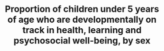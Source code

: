 ---
graph_status_notes: Graphed
variable_description: null
title: >-
  Proportion  of  children  under  5  years  of  age  who  are  developmentally  on  track  in  health,  learning  and  psychosocial  well-being,  by  sex
permalink: /4-2-1/
sdg_goal: 4
layout: indicator
indicator: 4.2.1
indicator_variable: i4_2_1math_total
graph: bar
graph_type_description: Bar  graph
variable_notes: null
un_designated_tier: '3'
un_custodial_agency: 'UNICEF  (Partnering  Agencies:  UNESCO-UIS,  OECD)'
target_id: '4.2'
has_metadata: true
rationale_interpretation: >-
  From  UNESCO:  @@  The  indicator  is  a  broad  measure  of  childrens  development  and  their  preparedness  to  begin  school.  Available  data  for  global  tracking  is  presently  collected  from  individual-level  data  reported  by  care-givers  or  teachers,  which  is  then  used  to  calculate  an  indicator  that  represents  a  composite  measure  across  a  range  of  agreed  characteristics  in  the  areas  of  health,  learning  and  psychosocial  well-being.  @@  @@  From  UNICEF:  @@  Early  childhood  development  sets  the  stage  for  life-long  thriving.  Investing  in  ECD  is  one  of  the  most  critical  and  cost-effective  ways  to  improve  adult  health,  education  and  productivity.  ECD  is  equity  from  the  start  and  provides  a  good  indication  of  national  development  and  efforts  to  improve  ECD  can  bring  about  human,  social  and  economic  improvements  for  both  individuals  and  societies.
goal_meta_link: 'http://unstats.un.org/sdgs/files/metadata-compilation/Metadata-Goal-4.pdf'
goal_meta_link_page: 3
indicator_name: >-
  Proportion  of  children  under  5  years  of  age  who  are  developmentally  on  track  in  health,  learning  and  psychosocial  well-being,  by  sex
target: >-
  By  2030,  ensure  that  all  girls  and  boys  have  access  to  quality  early  childhood  development,  care  and  pre-primary  education  so  that  they  are  ready  for  primary  education.
indicator_definition: >-
  From  UNESCO:The  percentage  of  children  at  the  start  of  primary  school,  typically  age  6  years  in  many  countries,  who  demonstrate  age-appropriate  health,  learning  and  psychosocial  well-being  and  possess  the  necessary  competencies  and  knowledge  required  for  learning  in  the  early  primary  grades.  The  age  at  which  children  start  primary  school  varies  across  countries.  This  means  that  the  indicator  may  broadly  reflect  childrens  development  between  about  five  and  seven  years  of  age.From  UNICEF:  This  indicator  provides  the  proportion  of  children  under  the  age  of  five  who  are  developmentally  on  track  in  health,  learning  and  psychosocial  well-being.  It  is  calculated  by  dividing  the  number  of  children  under  the  age  of  five  who  are  developmentally  on  track  in  health,  learning  and  psychosocial  well-being  by  the  total  number  of  children  under  the  age  of  five  in  the  population.
source_title: null
source_notes: null
published: true
actual_indicator_available: >-
  Approaches  to  learning,  interpersonal  skills,  self-control,  health  mathematics,  and  reading  performance  of  entering  kindergarten  students  in  the  US  (typically  age  5),
actual_indicator_available_description: "The  approaches  to  learning  scale  is  based  on  teachers'  reports  on  how  students  rate  in  seven  areas:  attentiveness,  task  persistence,  eagerness  to  learn,  learning  independence,  ability  to  adapt  easily  to  changes  in  routine,  organization,  and  ability  to  follow  classroom  rules.  Possible  scores  on  the  approaches  to  learning  scale  range  from  1  to  4,  with  higher  scores  indicating  that  a  child  exhibits  positive  learning  behaviors  more  often.  The  interpersonal  skills  scale  is  based  on  teachers'  reports  on  the  student’s  skill  in  forming  and  maintaining  friendships;  getting  along  with  people  who  are  different;  comforting  or  helping  other  children;  expressing  feelings,  ideas,  and  opinions  in  positive  ways;  and  showing  sensitivity  to  the  feelings  of  others.  Possible  scores  on  the  interpersonal  skills  scale  range  from  1  to  4,  with  higher  scores  indicating  that  a  child  interacted  with  others  in  a  positive  way  more  often.  The  self-control  scale  is  based  on  teachers'  reports  on  the  student’s  ability  to  control  behavior  by  respecting  the  property  rights  of  others,  controlling  temper,  accepting  peer  ideas  for  group  activities,  and  responding  appropriately  to  pressure  from  peers.  Possible  scores  on  the  self-control  scale  range  from  1  to  4,  with  higher  scores  indicating  that  a  child  exhibited  behaviors  indicative  of  self-control  more  often.  Reading  score  reflects  performance  on  questions  measuring  basic  skills  (print  familiarity,  letter  recognition,  beginning  and  ending  sounds,  rhyming  words,  and  word  recognition);  vocabulary  knowledge;  and  reading  comprehension,  including  identifying  information  specifically  stated  in  text  (e.g.,  definitions,  facts,  and  supporting  details),  making  complex  inferences  from  texts,  and  considering  the  text  objectively  and  judging  its  appropriateness  and  quality.  Possible  scores  for  the  reading  assessment  range  from  0  to  120.  Mathematics  score  reflects  performance  on  questions  on  number  sense,  properties,  and  operations;  measurement;  geometry  and  spatial  sense;  data  analysis,  statistics,  and  probability  (measured  with  a  set  of  simple  questions  assessing  children’s  ability  to  read  a  graph);  and  prealgebra  skills  such  as  identification  of  patterns.  Possible  scores  for  the  mathematics  assessment  range  from  0  to  113.  Socioeconomic  status  (SES)  was  measured  by  a  composite  score  based  on  parental  education  and  occupations  and  household  income  during  the  child’s  kindergarten  year.  Variable  name  Variable  label  i4_2_1learnapp_total\t  Mean  approaches  to  learning  score,  total  i4_2_1learnapp_male\t  Mean  approaches  to  learning  score,  male  i4_2_1learnapp_female\t  Mean  approaches  to  learning  score,  female  i4_2_1learnapp_lowses\t  Mean  approaches  to  learning  score,  low  quintile  socioeconomic  status  i4_2_1learnapp_midses\t  Mean  approaches  to  learning  score,  middle  three  quintiles  socioeconomic  status  i4_2_1learnapp_highses\t  Mean  approaches  to  learning  score,  low  quintile  socioeconomic  status  i4_2_1interperson_total\t  Mean  interpersonal  skills  score,  total  i4_2_1interperson_male\t  Mean  interpersonal  skills  score,  male  i4_2_1interperson_female\tMean  interpersonal  skills  score,  female  i4_2_1interperson_indian\ti4_2_1interperson_lowses\tMean  interpersonal  skills  score,  low  quintile  socioeconomic  status  i4_2_1interperson_midses\tMean  interpersonal  skills  score,  middle  three  quintiles  socioeconomic  status  i4_2_1interperson_highses\tMean  interpersonal  skills  score,  low  quintile  socioeconomic  status  i4_2_1control_total\t  Mean  self-control  score,  total  i4_2_1control_male\t  Mean  self-control  score,  male  i4_2_1control_female\t  Mean  self-control  score,  female  i4_2_1control_indian\t  Mean  self-control  score,  American  Indian/Alaska  Native  i4_2_1control_lowses\t  Mean  self-control  score,  low  quintile  socioeconomic  status  i4_2_1control_midses\t  Mean  self-control  score,  middle  three  quintiles  socioeconomic  status  i4_2_1control_highses\t  Mean  self-control  score,  low  quintile  socioeconomic  status  i4_2_1reading_total\t  Mean  reading  score,  total  i4_2_1reading_male\t  Mean  reading  score,  male  i4_2_1reading_female\t  Mean  reading  score,  female  i4_2_1reading_indian\t  Mean  reading  score,  American  Indian/Alaska  Native  i4_2_1reading_lowses\t  Mean  reading  score,  low  quintile  socioeconomic  status  i4_2_1reading_midses\t  Mean  reading  score,  middle  three  quintiles  socioeconomic  status  i4_2_1reading_highses\t  Mean  reading  score,  low  quintile  socioeconomic  status  i4_2_1math_total\t  Mean  mathematics  score,  total  i4_2_1math_male\t  Mean  mathematics  score,  male  i4_2_1math_female\t  Mean  mathematics  score,  female  i4_2_1math_indian\t  Mean  mathematics  score,  American  Indian/Alaska  Native  i4_2_1math_midses\t  Mean  mathematics  score,  middle  three  quintiles  socioeconomic  status  i4_2_1math_highses\t  Mean  mathematics  score,  low  quintile  socioeconomic  status"
us_method_of_computation: Scale  scores  as  described  in  indicators  description
comments_and_limitations: Standard  errors  appear  on  the  web.
periodicity: 'About  every  10  years.  '
time_period: Fall  2010
unit_of_measure: Measures  described  in  indicator  description
disaggregation_categories: 'Sex,  socioeconomic  status.  Other  variables  available  on  request.  '
disaggregation_geography: National  and  regions
date_of_national_source_publication: July  2012
date_metadata_updated: October  2016
source_agency_staff_name: Tom  Snyder
source_agency_staff_email: tom.snyder@ed.gov
source_agency_survey_dataset: >-
  U.S.  Department  of  Education,  National  Center  for  Education  Statistics,  Early  Childhood  Longitudinal  Study,  Kindergarten  Class  of  2010—11  (ECLS-K:2011)
source_url: >-
  http://nces.ed.gov/programs/digest/d15/tables/dt15_220.40.asp?current=yes  and  http://nces.ed.gov/programs/digest/d15/tables/dt15_220.45.asp?current=yes
international_and_national_references: 'http://nces.ed.gov/ecls/kindergarten2011.asp'
graph_title: null
---